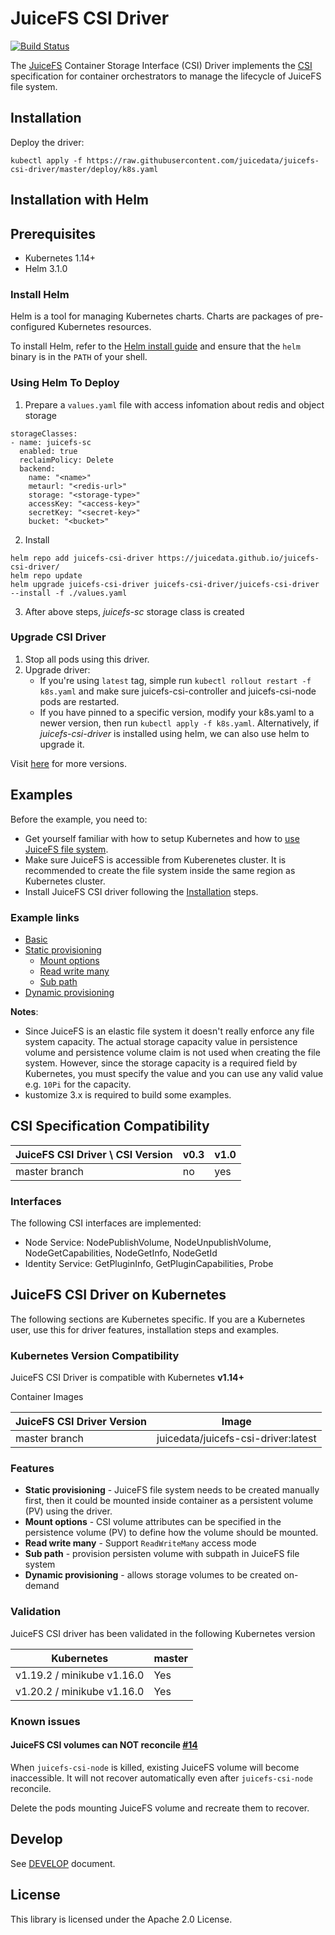 # JuiceFS CSI Driver

[![Build Status](https://travis-ci.com/juicedata/juicefs-csi-driver.svg?token=ACsZ5AkewTgk5D5wzzds&branch=master)](https://travis-ci.com/juicedata/juicefs-csi-driver)

The [JuiceFS](https://github.com/juicedata/juicefs) Container Storage Interface (CSI) Driver implements the [CSI](https://github.com/container-storage-interface/spec/blob/master/spec.md) specification for container orchestrators to manage the lifecycle of JuiceFS file system.

## Installation

Deploy the driver:

```shell
kubectl apply -f https://raw.githubusercontent.com/juicedata/juicefs-csi-driver/master/deploy/k8s.yaml
```

## Installation with Helm

## Prerequisites
- Kubernetes 1.14+
- Helm 3.1.0

### Install Helm

Helm is a tool for managing Kubernetes charts. Charts are packages of pre-configured Kubernetes resources.

To install Helm, refer to the [Helm install guide](https://github.com/helm/helm#install) and ensure that the `helm` binary is in the `PATH` of your shell.


### Using Helm To Deploy
1. Prepare a `values.yaml` file with access infomation about redis and object storage
```
storageClasses:
- name: juicefs-sc
  enabled: true
  reclaimPolicy: Delete
  backend:
    name: "<name>"
    metaurl: "<redis-url>"
    storage: "<storage-type>"
    accessKey: "<access-key>"
    secretKey: "<secret-key>"
    bucket: "<bucket>"
```

2. Install
```
helm repo add juicefs-csi-driver https://juicedata.github.io/juicefs-csi-driver/
helm repo update
helm upgrade juicefs-csi-driver juicefs-csi-driver/juicefs-csi-driver --install -f ./values.yaml
```

3. After above steps, _juicefs-sc_ storage class is created

### Upgrade CSI Driver

1. Stop all pods using this driver.
2. Upgrade driver:
	* If you're using `latest` tag, simple run `kubectl rollout restart -f k8s.yaml` and make sure juicefs-csi-controller and juicefs-csi-node pods are restarted.
	* If you have pinned to a specific version, modify your k8s.yaml to a newer version, then run `kubectl apply -f k8s.yaml`.
   Alternatively, if _juicefs-csi-driver_ is installed using helm, we can also use helm to upgrade it.

Visit [here](https://hub.docker.com/r/juicedata/juicefs-csi-driver) for more versions.


## Examples

Before the example, you need to:

* Get yourself familiar with how to setup Kubernetes and how to [use JuiceFS file system](https://github.com/juicedata/juicefs).
* Make sure JuiceFS is accessible from Kuberenetes cluster. It is recommended to create the file system inside the same region as Kubernetes cluster.
* Install JuiceFS CSI driver following the [Installation](#installation) steps.

### Example links

* [Basic](examples/basic)
* [Static provisioning](examples/static-provisioning/)
  * [Mount options](examples/static-provisioning-mount-options/)
  * [Read write many](examples/static-provisioning-rwx/)
  * [Sub path](examples/static-provisioning-subpath/)
* [Dynamic provisioning](examples/dynamic-provisioning/)

**Notes**:

* Since JuiceFS is an elastic file system it doesn't really enforce any file system capacity. The actual storage capacity value in persistence volume and persistence volume claim is not used when creating the file system. However, since the storage capacity is a required field by Kubernetes, you must specify the value and you can use any valid value e.g. `10Pi` for the capacity.
* kustomize 3.x is required to build some examples.

## CSI Specification Compatibility

| JuiceFS CSI Driver \ CSI Version | v0.3 | v1.0 |
| -------------------------------- | ---- | ---- |
| master branch                    | no   | yes  |

### Interfaces

The following CSI interfaces are implemented:

* Node Service: NodePublishVolume, NodeUnpublishVolume, NodeGetCapabilities, NodeGetInfo, NodeGetId
* Identity Service: GetPluginInfo, GetPluginCapabilities, Probe

## JuiceFS CSI Driver on Kubernetes

The following sections are Kubernetes specific. If you are a Kubernetes user, use this for driver features, installation steps and examples.

### Kubernetes Version Compatibility

JuiceFS CSI Driver is compatible with Kubernetes **v1.14+**

Container Images

| JuiceFS CSI Driver Version | Image                               |
| -------------------------- | ----------------------------------- |
| master branch              | juicedata/juicefs-csi-driver:latest |

### Features

* **Static provisioning** - JuiceFS file system needs to be created manually first, then it could be mounted inside container as a persistent volume (PV) using the driver.
* **Mount options** - CSI volume attributes can be specified in the persistence volume (PV) to define how the volume should be mounted.
* **Read write many** - Support `ReadWriteMany` access mode
* **Sub path** - provision persisten volume with subpath in JuiceFS file system
* **Dynamic provisioning** - allows storage volumes to be created on-demand

### Validation

JuiceFS CSI driver has been validated in the following Kubernetes version

| Kubernetes                 | master |
| -------------------------- | ------ |
| v1.19.2 / minikube v1.16.0 | Yes    |
| v1.20.2 / minikube v1.16.0 | Yes    |

### Known issues

#### JuiceFS CSI volumes can NOT reconcile [#14](https://github.com/juicedata/juicefs-csi-driver/issues/14)

When `juicefs-csi-node` is killed, existing JuiceFS volume will become inaccessible. It will not recover automatically even after `juicefs-csi-node` reconcile.

Delete the pods mounting JuiceFS volume and recreate them to recover.

## Develop

See [DEVELOP](./docs/DEVELOP.md) document.

## License

This library is licensed under the Apache 2.0 License.
